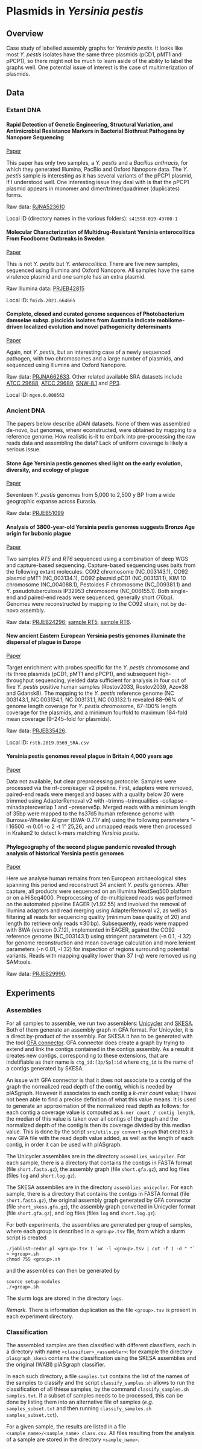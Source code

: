 # Plasmids in *Yersinia pestis*

## Overview
Case study of labelled assembly graphs for *Yersinia pestis*. It looks like most *Y. pestis* isolates have the same three plasmids (pCD1, pMT1 and pPCP1), so there might not be much to learn aside of the ability to label the graphs well. One potential issue of interest is the case of multimerization of plasmids.

## Data

### Extant DNA

#### Rapid Detection of Genetic Engineering, Structural Variation, and Antimicrobial Resistance Markers in Bacterial Biothreat Pathogens by Nanopore Sequencing
<a href="https://www.nature.com/articles/s41598-019-49700-1">Paper</a>

This paper has only two samples, a *Y. pestis* and a *Bacillus anthracis*, for which they generated Illumina, PacBio and Oxford Nanopore data. The *Y. pestis* sample is interesting as it has several variants of the pPCP1 plasmid, if I understood well. One interesting issue they deal with is that the pPCP1 plasmid appears in monomer and dimer/trimer/quadrimer (duplicates) forms.  

Raw data: <a href="https://www.ncbi.nlm.nih.gov/sra/?term=PRJNA523610">RJNA523610</a>  

Local ID (directory names in the various folders): `s41598-019-49700-1`

#### Molecular Characterization of Multidrug-Resistant Yersinia enterocolitica From Foodborne Outbreaks in Sweden
<a href="https://doi.org/10.3389/fmicb.2021.664665">Paper</a>  

This is not *Y. pestis* but *Y. enterocolitica*. There are five new samples, sequenced using Illumina and Oxford Nanopore. All samples have the same virulence plasmid and one sample has an extra plasmid.  

Raw Illumina data: <a href="https://www.ncbi.nlm.nih.gov/sra?linkname=bioproject_sra_all&from_uid=702388">PRJEB42815</a>  

Local ID: `fmicb.2021.664665`

#### Complete, closed and curated genome sequences of Photobacterium damselae subsp. piscicida isolates from Australia indicate mobilome-driven localized evolution and novel pathogenicity determinants
<a href="https://doi.org/10.1099/mgen.0.000562">Paper</a>  

Again, not *Y. pestis*, but an interesting case of a newly sequenced pathogen, with two chromosomes and a large number of plasmids, and sequenced using Illumina and Oxford Nanopore.  

Raw data: <a href="https://www.ncbi.nlm.nih.gov/sra?linkname=bioproject_sra_all&from_uid=662633">PRJNA662633</a>. Other related available SRA datasets include <a href="https://trace.ncbi.nlm.nih.gov/Traces/sra/?run=SRR6218669">ATCC 29688</a>, <a href="https://trace.ncbi.nlm.nih.gov/Traces/sra/?run=SRR6218444">ATCC 29689</a>, <a href="https://trace.ncbi.nlm.nih.gov/Traces/sra/?run=SRR8902871">SNW-8.1</a> and <a href="https://trace.ncbi.nlm.nih.gov/Traces/sra/?run=SRR8954861">PP3</a>.

Local ID: `mgen.0.000562`
	
### Ancient DNA

The papers below describe aDAN datasets. None of them was assembled de-novo, but genomes, whenr econstructed, were obtained by mapping to a reference genome. How realistic is-it to embark into pre-processing the raw reads data and assembling the data? Lack of uniform coverage is likely a serious issue.

#### Stone Age Yersinia pestis genomes shed light on the early evolution, diversity, and ecology of plague
<a href="https://doi.org/10.1073/pnas.2116722119">Paper</a>

Seventeen *Y. pestis* genomes from 5,000 to 2,500 y BP from a wide geographic expanse across Eurasia.  

Raw data: <a href="https://www.ebi.ac.uk/ena/browser/view/PRJEB51099">PRJEB51099</a>

#### Analysis of 3800-year-old Yersinia pestis genomes suggests Bronze Age origin for bubonic plague
<a href="https://www.nature.com/articles/s41467-018-04550-9">Paper</a>

Two samples *RT5* and *RT6* sequenced using a combination of deep WGS and capture-based sequencing. Capture-based sequencing uses baits from the following extant molecules: CO92 chromosome (NC_003143.1), CO92 plasmid pMT1 (NC_003134.1), CO92 plasmid pCD1 (NC_003131.1), KIM 10 chromosome (NC_004088.1), Pestoides F chromosome (NC_009381.1) and Y. pseudotuberculosis IP32953 chromosome (NC_006155.1). Both single-end and paired-end reads were sequenced, generally short (76bp). Genomes were reconstructed by mapping to the CO92 strain, not by de-novo assembly.  

Raw data: <a href="https://www.ncbi.nlm.nih.gov/bioproject/?term=PRJEB24296">PRJEB24296</a>; <a href="https://www.ncbi.nlm.nih.gov/sra?LinkName=biosample_sra&from_uid=9556285">sample RT5</a>, <a href="https://www.ncbi.nlm.nih.gov/sra?LinkName=biosample_sra&from_uid=9556286">sample RT6</a>.

#### New ancient Eastern European Yersinia pestis genomes illuminate the dispersal of plague in Europe
<a href="https://doi.org/10.1098/rstb.2019.0569">Paper</a>

Target enrichment with probes specific for the *Y. pestis* chromosome and its three plasmids (pCD1, pMT1 and pPCP1), and subsequent high-throughput sequencing, yielded data sufficient for analysis in four out of five *Y. pestis* positive human samples (Rostov2033, Rostov2039, Azov38 and Gdansk8). The mapping to the *Y. pestis* reference genome (NC 003143.1, NC 003134.1, NC 003131.1, NC 003132.1) revealed 88–96% of genome length coverage for *Y. pestis* chromosome, 67–100% length coverage for the plasmids, and a minimum fourfold to maximum 184-fold mean coverage (9–245-fold for plasmids).  

Raw data: <a href="https://www.ncbi.nlm.nih.gov/sra?linkname=bioproject_sra_all&from_uid=667376">PRJEB35426</a>.

Local ID: `rstb.2019.0569_SRA.csv`

#### Yersinia pestis genomes reveal plague in Britain 4,000 years ago
<a href="https://doi.org/10.1101/2022.01.26.477195">Paper</a>

Data not available, but clear preprocessing protocole: Samples were processed via the nf-core/eager v2 pipeline. First, adapters were removed, paired-end reads were merged and bases with a quality below 20 were trimmed using AdapterRemoval v2 with –trimns –trimqualities –collapse –minadapteroverlap 1 and –preserve5p. Merged reads with a minimum length of 35bp were mapped to the hs37d5 human reference genome with Burrows-Wheeler Aligner (BWA-0.7.17 aln) using the following parameters “-l 16500 -n 0.01 -o 2 -t 1” 25,26, and unmapped reads were then processed in Kraken2 to detect k-mers matching *Yersinia pestis*.

#### Phylogeography of the second plague pandemic revealed through analysis of historical Yersinia pestis genomes
<a href="https://www.nature.com/articles/s41467-019-12154-0">Paper</a>

Here we analyse human remains from ten European archaeological sites spanning this period and reconstruct 34 ancient *Y. pestis* genomes.
After capture, all products were sequenced on an Illumina NextSeq500 platform or on a HiSeq4000. Preprocessing of de-multiplexed reads was performed on the automated pipeline EAGER (v1.92.55) and involved the removal of Illumina adaptors and read merging using AdapterRemoval v2, as well as filtering all reads for sequencing quality (minimum base quality of 20) and length (to retrieve only reads ≥30 bp). Subsequently, reads were mapped with BWA (version 0.7.12), implemented in EAGER, against the CO92 reference genome (NC_003143.1) using stringent parameters (-n 0.1, -l 32) for genome reconstruction and mean coverage calculation and more lenient parameters (-n 0.01, -l 32) for inspection of regions surrounding potential variants. Reads with mapping quality lower than 37 (-q) were removed using SAMtools.  

Raw data: <a href="https://www.ebi.ac.uk/ena/browser/view/PRJEB29990">PRJEB29990</a>.

## Experiments

### Assemblies

For all samples to assemble, we run two assemblers: <a
href="https://github.com/rrwick/Unicycler">Unicycler</a> and <a
href="https://github.com/ncbi/SKESA">SKESA</a>. Both of them generate
an assembly graph in GFA format. For Unicycler, it is a direct
by-product of the assembly. For SKESA it has to be generated with the
tool <a
href="https://github.com/ncbi/SKESA#gfa-connector---create-gfa-graph-starting-from-a-set-of-contigs">GFA
connector</a>. GFA connector does create a graph by trying to extend
and link the contigs contained in the contigs assembly. As a result it
creates new contigs, corresponding to these extensions, that are
indetifiable as their name is `ctg_id:[3p/5p]:id` where `ctg_id` is
the name of a contigs generated by SKESA.

An issue with GFA connector is that it does not associate to a contig
of the graph the normalized read depth of the contig, which is needed
by plASgraph. However it associates to each contig a *k-mer count*
value; I have not been able to find a precise definition of what this
value means. It is used to generate an approximation of the normalized
read depth as follows: for each contig a coverage value is computed as
`k-mer count / contig length`, the median of this value is taken over
all contigs of the graph and the normalized depth of the contig is
then its coverage divided by this median value. This is done by the
script `src/utils.py convert-graph` that creates a new GFA file with
the read depth value added, as well as the length of each contig, in
order it can be used with plASgraph.

The Unicycler assemblies are in the directory
`assemblies_unicycler`. For each sample, there is a directory that
contains the contigs in FASTA format (file `short.fasta.gz`), the
assembly graph (file `short.gfa.gz`), and log files (files `log` and
`short.log.gz`).  

The SKESA assemblies are in the directory `assemblies_unicycler`. For
each sample, there is a directory that contains the contigs in FASTA
format (file `short.fasta.gz`), the original assembly graph generated
by GFA connector (file `short_skesa.gfa.gz`), the assembly graph
converted in Unicycler format (file `short.gfa.gz`), and log files
(files `log` and `short.log.gz`).  

For both experiments, the assemblies are generated per group of samples,
where each group is described in a `<group>.tsv` file, from which a slurm
script is created 
```
./joblist-cedar.pl <group>.tsv 1 `wc -l <group>.tsv | cut -f 1 -d " "` > <group>.sh
chmod 755 <group>.sh
```
and the assemblies can then be generated by
```
source setup-modules
./<group>.sh
```
The slurm logs are stored in the directory `logs`.

*Remark.* There is information duplication as the file `<group>.tsv`
 is present in each experiment directory.

### Classification

The assembled samples are then classified with different classifiers,
each in a directory with name `<classifier>_<assembler>`: for example
the directory `plasgraph_skesa` contains the classification using the
SKESA assemblies and the original (WABI) plASgraph classifier.  

In each such directory, a file `samples.txt` contains the list of the
names of the samples to classify and the script `classify_samples.sh`
allows to run the classification of all thiese samples, by the command
`classify_samples.sh samples.txt`. If a subset of samples needs to be
processed, this can be done by listing them into an alternative file
of samples (*e.g.* `samples_subset.txt` and then running
`classify_samples.sh samples_subset.txt`).

For a given sample, the results are listed in a file
`<sample_name>/<sample_name>_class.csv`. All files resulting from the
analysis of a sample are stored in the directory `<sample_name>`.


